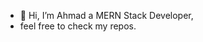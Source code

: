 - 👋 Hi, I’m Ahmad a MERN Stack Developer,
- feel free to check my repos.
<!-- - 👀 I’m interested in Web Development and API designing
- 🌱 I’m currently learning Backend
- 💞️ I’m looking to collaborate on ...
- 📫 How to reach me arasahmad000@gmail.com -->

<!---
Ahmad0811/Ahmad0811 is a ✨ special ✨ repository because its `README.md` (this file) appears on your GitHub profile.
You can click the Preview link to take a look at your changes.
--->
